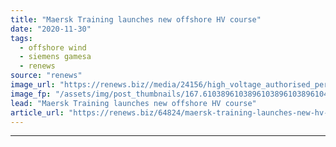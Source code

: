 ```yaml
---
title: "Maersk Training launches new offshore HV course"
date: "2020-11-30"
tags: 
  - offshore wind
  - siemens gamesa
  - renews
source: "renews"
image_url: "https://renews.biz//media/24156/high_voltage_authorised_persons_course_credit_maersk_training.jpeg?mode=crop&width=770&heightratio=0.6103896103896103896103896104&slimmage=true"
image_fp: "/assets/img/post_thumbnails/167.6103896103896103896103896104&slimmage=true"
lead: "Maersk Training launches new offshore HV course"
article_url: "https://renews.biz/64824/maersk-training-launches-new-hv-course/"
---
```


---
